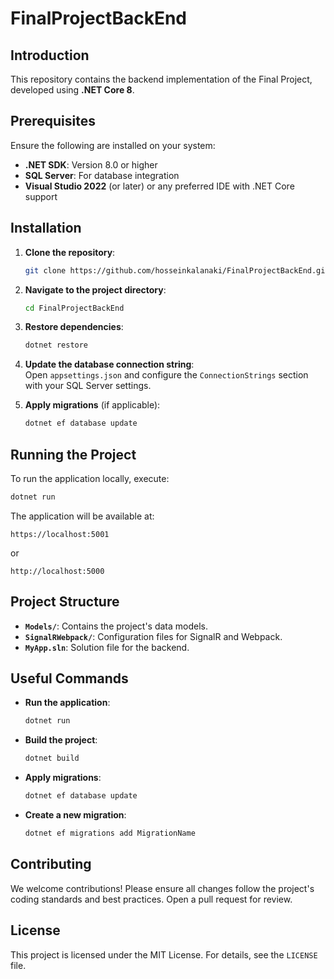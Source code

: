 # FinalProjectBackEnd

## Introduction

This repository contains the backend implementation of the Final Project, developed using **.NET Core 8**.

## Prerequisites

Ensure the following are installed on your system:

- **.NET SDK**: Version 8.0 or higher
- **SQL Server**: For database integration
- **Visual Studio 2022** (or later) or any preferred IDE with .NET Core support

## Installation

1. **Clone the repository**:

   ```bash
   git clone https://github.com/hosseinkalanaki/FinalProjectBackEnd.git
   ```

2. **Navigate to the project directory**:

   ```bash
   cd FinalProjectBackEnd
   ```

3. **Restore dependencies**:

   ```bash
   dotnet restore
   ```

4. **Update the database connection string**:  
   Open `appsettings.json` and configure the `ConnectionStrings` section with your SQL Server settings.

5. **Apply migrations** (if applicable):

   ```bash
   dotnet ef database update
   ```

## Running the Project

To run the application locally, execute:

```bash
dotnet run
```

The application will be available at:

```
https://localhost:5001
```

or

```
http://localhost:5000
```

## Project Structure

- **`Models/`**: Contains the project's data models.
- **`SignalRWebpack/`**: Configuration files for SignalR and Webpack.
- **`MyApp.sln`**: Solution file for the backend.

## Useful Commands

- **Run the application**:

  ```bash
  dotnet run
  ```

- **Build the project**:

  ```bash
  dotnet build
  ```

- **Apply migrations**:

  ```bash
  dotnet ef database update
  ```

- **Create a new migration**:

  ```bash
  dotnet ef migrations add MigrationName
  ```

## Contributing

We welcome contributions! Please ensure all changes follow the project's coding standards and best practices. Open a pull request for review.

## License

This project is licensed under the MIT License. For details, see the `LICENSE` file.
``` 